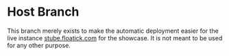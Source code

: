 # Host Branch

This branch merely exists to make the automatic deployment easier for the live instance [stube.floatick.com](https://stube.floatick.com/) for the showcase. It is not meant to be used for any other purpose.